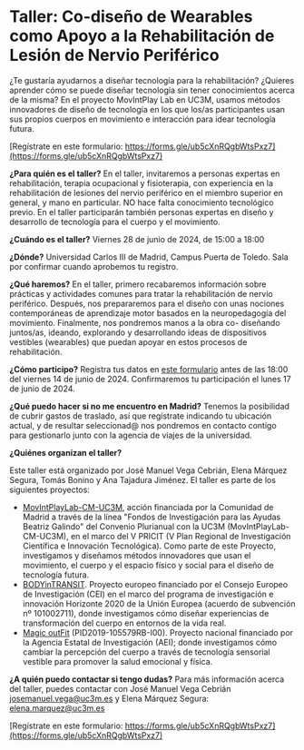 # Taller: Co-diseño de Wearables como Apoyo a la Rehabilitación de Lesión de Nervio Periférico

¿Te gustaría ayudarnos a diseñar tecnología para la rehabilitación? ¿Quieres aprender cómo se puede diseñar tecnología sin tener conocimientos acerca de la misma? En el proyecto MovIntPlay Lab en UC3M, usamos métodos innovadores de diseño de tecnología en los que los/as participantes usan sus propios cuerpos en movimiento e interacción para idear tecnología futura.

[Regístrate en este formulario: https://forms.gle/ub5cXnRQgbWtsPxz7](https://forms.gle/ub5cXnRQgbWtsPxz7)

**¿Para quién es el taller?** En el taller, invitaremos a personas expertas en rehabilitación, terapia ocupacional y fisioterapia, con experiencia en la rehabilitación de lesiones del nervio periférico en el miembro superior en general, y mano en particular. NO hace falta conocimiento tecnológico previo. En el taller participarán también personas expertas en diseño y desarrollo de tecnología para el cuerpo y el movimiento.

**¿Cuándo es el taller?** Viernes 28 de junio de 2024, de 15:00 a 18:00

**¿Dónde?** Universidad Carlos III de Madrid, Campus Puerta de Toledo. Sala por confirmar cuando aprobemos tu registro.

**¿Qué haremos?** En el taller, primero recabaremos información sobre prácticas y actividades comunes para tratar la rehabilitación de nervio periférico. Después, nos prepararemos para el diseño con unas nociones contemporáneas de aprendizaje motor basados en la neuropedagogía del movimiento. Finalmente, nos pondremos manos a la obra co- diseñando juntos/as, ideando, explorando y desarrollando ideas de dispositivos vestibles (wearables) que puedan apoyar en estos procesos de rehabilitación.

**¿Cómo participo?** Registra tus datos en [este formulario](https://forms.gle/ub5cXnRQgbWtsPxz7) antes de las 18:00 del viernes 14 de junio de 2024. Confirmaremos tu participación el lunes 17 de junio de 2024.

**¿Qué puedo hacer si no me encuentro en Madrid?** Tenemos la posibilidad de cubrir gastos de traslado, así que regístrate indicando tu ubicación actual, y de resultar seleccionad@ nos pondremos en contacto contigo para gestionarlo junto con la agencia de viajes de la universidad.

**¿Quiénes organizan el taller?**

Este taller está organizado por José Manuel Vega Cebrián, Elena Márquez Segura, Tomás Bonino y Ana Tajadura Jiménez. El taller es parte de los siguientes proyectos:

* [MovIntPlayLab-CM-UC3M](https://movintplaylab.com), acción financiada por la Comunidad de Madrid a través de la línea "Fondos de Investigación para las Ayudas Beatriz Galindo" del Convenio Plurianual con la UC3M (MovIntPlayLab-CM-UC3M), en el marco del V PRICIT (V Plan Regional de Investigación Científica e Innovación Tecnológica). Como parte de este Proyecto, investigamos y diseñamos métodos innovadores que usan el movimiento, el cuerpo y el espacio físico y social para el diseño de tecnología futura. 
* [BODYinTRANSIT](https://bodyintransit.eu). Proyecto europeo financiado por el Consejo Europeo de Investigación (CEI) en el marco del programa de investigación e innovación Horizonte 2020 de la Unión Europea (acuerdo de subvención nº 101002711), donde investigamos cómo diseñar experiencias de transformación del cuerpo en entornos de la vida real.
* [Magic outFit](https://magicoutfit.com) (PID2019-105579RB-I00). Proyecto nacional financiado por la Agencia Estatal de Investigación (AEI); donde investigamos cómo cambiar la percepción del cuerpo a través de tecnología sensorial vestible para promover la salud emocional y física.   

**¿A quién puedo contactar si tengo dudas?** Para más información acerca del taller, puedes contactar con José Manuel Vega Cebrián [josemanuel.vega@uc3m.es](mailto:josemanuel.vega@uc3m.es) y Elena Márquez Segura: [elena.marquez@uc3m.es](mailto:elena.marquez@uc3m.es)

[Regístrate en este formulario: https://forms.gle/ub5cXnRQgbWtsPxz7](https://forms.gle/ub5cXnRQgbWtsPxz7)
